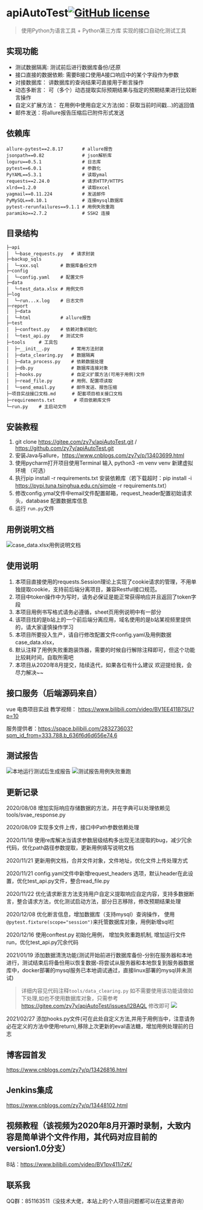 

# apiAutoTest[![GitHub license](https://img.shields.io/github/license/zy7y/apiAutoTest)](https://github.com/zy7y/apiAutoTest/blob/master/LICENSE)
> 使用Python为语言工具 + Python第三方库 实现的接口自动化测试工具


## 实现功能
- 测试数据隔离: 测试前后进行数据库备份/还原
- 接口直接的数据依赖: 需要B接口使用A接口响应中的某个字段作为参数
- 对接数据库： 讲数据库的查询结果可直接用于断言操作
- 动态多断言： 可（多个）动态提取实际预期结果与指定的预期结果进行比较断言操作
- 自定义扩展方法： 在用例中使用自定义方法(如：获取当前时间戳...)的返回值 
- 邮件发送：将allure报告压缩后已附件形式发送
## 依赖库
```
allure-pytest==2.8.17		# allure报告
jsonpath==0.82				# json解析库
loguru==0.5.1				# 日志库
pytest==6.0.1				# 参数化
PyYAML==5.3.1				# 读取ymal
requests==2.24.0			# 请求HTTP/HTTPS
xlrd==1.2.0					# 读取excel
yagmail==0.11.224			# 发送邮件
PyMySQL==0.10.1				# 连接mysql数据库
pytest-rerunfailures==9.1.1	# 用例失败重跑
paramiko==2.7.2				# SSH2 连接
```
## 目录结构
```shell
├─api
│  └─base_requests.py	# 请求封装
├─backup_sqls  
│  └─xxx.sql		# 数据库备份文件
├─config
│  └─config.yaml	# 配置文件
├─data
│  └─test_data.xlsx	# 用例文件
├─log
│  └─run...x.log	# 日志文件
├─report
│  ├─data
│  └─html			# allure报告
├─test
│  ├─conftest.py	# 依赖对象初始化
│  └─test_api.py	# 测试文件
├─tools		# 工具包
│  ├─__init__.py		# 常用方法封装
│  ├─data_clearing.py	# 数据隔离
│  ├─data_process.py	# 依赖数据处理
│  ├─db.py				# 数据库连接对象
│  ├─hooks.py			# 自定义扩展方法(可用于用例)文件 
│  ├─read_file.py		# 用例、配置项读取
│  └─send_email.py		# 邮件发送、报告压缩
├─项目实战接口文档.md	   # 配套项目相关接口文档
├─requirements.txt		 # 项目依赖库文件
└─run.py	# 主启动文件
```

## 安装教程

1.  git clone  https://gitee.com/zy7y/apiAutoTest.git  /  https://github.com/zy7y/apiAutoTest.git
2.  安装Java与allure，https://www.cnblogs.com/zy7y/p/13403699.html
3.  使用pycharm打开项目使用Terminal 输入 python3 -m venv venv 新建虚拟环境 （可选）
4.  执行pip install -r requirements.txt 安装依赖库（若下载超时：pip install -i https://pypi.tuna.tsinghua.edu.cn/simple -r requirements.txt）
5.  修改config.ymal文件中email文件配置邮箱，request_header配置初始请求头，database 配置数据库信息
6. 运行 `run.py`文件
## 用例说明文档
![case_data.xlsx用例说明文档](https://gitee.com/zy7y/blog_images/raw/master/img/用例说明文档.png)

## 使用说明

1.  本项目直接使用的requests.Session理论上实现了cookie请求的管理，不用单独提取cookie，支持前后端分离项目，兼容Restful接口规范。
2.  项目中token操作中为写时，请务必保证是能正常获得响应并且返回了token字段
3.  本项目用例书写格式请务必遵循，sheet页用例说明中有一部分
4.  该项目找的是b站上的一个前后端分离应用，域名使用的是b站某视频里提供的，请大家谨慎操作学习
5.  本项目所要投入生产，请自行修改配置文件config.yaml及用例数据case_data.xlsx，
6.  默认注释了用例失败重跑装饰器，需要的时候自行解除注释即可，但这个功能比较耗时间，自取所需吧
7.  本项目从2020年8月提交，陆续迭代，如果各位有什么建议 欢迎提给我，会尽力解决~~

## 接口服务（后端源码来自）
vue 电商项目实战
教学视频：
https://www.bilibili.com/video/BV1EE411B7SU?p=10

服务提供者：https://space.bilibili.com/283273603?spm_id_from=333.788.b_636f6d6d656e74.6

## 测试报告

![本地运行测试后生成报告](https://gitee.com/zy7y/blog_images/raw/master/img/localhost_report.png)
![测试报告用例失败重跑](https://gitee.com/zy7y/blog_images/raw/master/img/用例失败重跑截图.png)

## 更新记录
2020/08/08 增加实际响应存储数据的方法，并在字典可以处理依赖见tools/svae_response.py

2020/08/09 实现多文件上传，接口中Path参数依赖处理

2020/11/18 使用re库解决当请求参数层级结构多出现无法提取的bug，减少冗余代码，优化path路径参数提取，更新用例填写说明文档

2020/11/21 更新用例文档，合并文件对象，文件地址，优化文件上传处理方式

2020/11/21 config.yaml文件中新增request_headers 选项，默认header在此设置，优化test_api.py文件，整合read_file.py

2020/11/22 优化请求断言方法支持用户自定义提取响应自定内容，支持多数据断言，整合请求方法，优化测试启动方法，部分日志移除，修改预期结果处理

2020/12/08 优化断言信息，增加数据库（支持mysql）查询操作， 使用`@pytest.fixture(scope="session")`来托管数据库对象，用例新增sql栏

2020/12/16 使用conftest.py 初始化用例， 增加失败重跑机制, 增加运行文件run，优化test_api.py冗余代码

2021/01/19 添加数据清洗功能(测试开始前进行数据库备份-分别在服务器和本地进行，测试结束后将备份用以恢复数据-将尝试从服务器和本地恢复到服务器数据库中，docker部署的mysql服务已本地调试通过，直接linux部署的mysql并未测试)
> 详细内容见代码注释`tools/data_clearing.py`
> 如不需要使用该功能请做如下处理,如也不使用数据库对象，只需参考 https://gitee.com/zy7y/apiAutoTest/issues/I2BAQL 修改即可
![](https://gitee.com/zy7y/blog_images/raw/master/img/20210119184856.png)


2021/02/27 添加hooks.py文件(可在此处自定义方法,并用于用例当中，注意请务必在定义的方法中使用return),移除上次更新的eval语法糖，增加用例处理前的日志


## 博客园首发
https://www.cnblogs.com/zy7y/p/13426816.html

## Jenkins集成

https://www.cnblogs.com/zy7y/p/13448102.html
## 视频教程（该视频为2020年8月开源时录制，大致内容是简单讲个文件作用，其代码对应目前的version1.0分支）
B站：https://www.bilibili.com/video/BV1pv411i7zK/
## 联系我

QQ群：851163511（没技术大佬，本站上的个人项目问题都可以在这里咨询）


